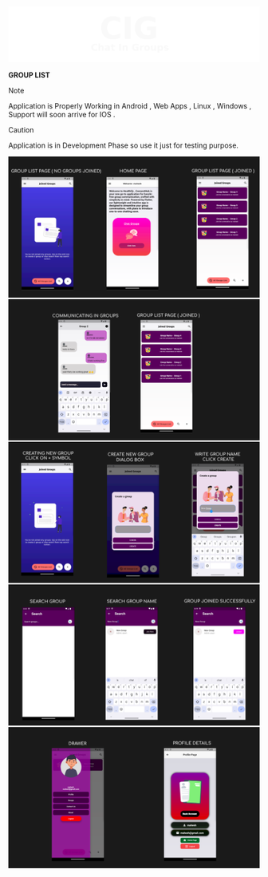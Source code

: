 
 <p align="center">
  <img src="9.png">
</p>

**GROUP LIST**

> [!NOTE]
> Application is Properly Working in Android , Web Apps , Linux , Windows , Support will soon arrive for IOS .

 
> [!CAUTION]
> Application is in Development Phase so use it just for testing purpose.

![Alt text](1.png "Title")
![Alt text](2.png "Title")
![Alt text](3.png "Title")
![Alt text](4.png "Title")
![Alt text](5.png "Title")













